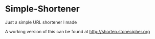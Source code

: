 # Simple-Shortener
Just a simple URL shortener I made

A working version of this can be found at http://shorten.stonecipher.org
